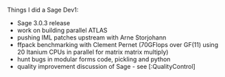 Things I did a Sage Dev1:

 * Sage 3.0.3 release
 * work on building parallel ATLAS
 * pushing IML patches upstream with Arne Storjohann
 * ffpack benchmarking with Clement Pernet (70GFlops over GF(11) using 20 Itanium CPUs in parallel for matrix matrix multiply)
 * hunt bugs in modular forms code, pickling and python
 * quality improvement discussion of Sage - see [:QualityControl]
